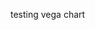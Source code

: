 testing vega chart

 <div id="vis"></div>
 <script src="https://vega.github.io/vega/vega.min.js"></script>
 <script type="text/javascript">
// parse a spec and create a visualization view

var spec = {
  "$schema": "https://vega.github.io/schema/vega/v5.json",
  "description": "Mobility changes for different aspects in Indian regions",
  "width": 750,
  "height": 700,
  "padding": 5,
  "title": {
    "text": "India regional mobility changes",
    "anchor": "middle",
    "fontSize": 16,
    "font": "Monospace",
    "offset": 4
  },
  "data": [
    {
      "name": "mobility",
      "url": "https://gist.githubusercontent.com/bkamapantula/2b15fec42c4971ea02cc45167a4847ab/raw/40d1ef3516c1091037820ac07777b250fb488a89/google-mobility-data.json",
      "format": {
        "parse": "auto",
        "type": "json"
      },
      "transform": [
        {"type": "filter", "expr": "datum[Property] != null"}
      ]
    }
  ],
  "signals": [
    {
      "name": "Property",
      "value": "residential_percent_change_from_baseline",
      "bind": {
        "input": "select",
        "options": [
          "retail_and_recreation_percent_change_from_baseline",
          "grocery_and_pharmacy_percent_change_from_baseline",
          "parks_percent_change_from_baseline",
          "transit_stations_percent_change_from_baseline",
          "workplaces_percent_change_from_baseline",
          "residential_percent_change_from_baseline"
        ]
      }
    },
    {
      "name": "Color",
      "value": "YellowGreenBlue",
      "bind": {
        "input": "select",
        "options": [
          "LightGreyRed",
          "LightGreyTeal",
          "LightMulti",
          "LightOrange",
          "LightTealBlue",
          "Blues",
          "Browns",
          "Greens",
          "Greys",
          "Oranges",
          "Purples",
          "Reds",
          "TealBlues",
          "Teals",
          "WarmGreys",
          "BlueOrange",
          "BrownBlueGreen",
          "PurpleGreen",
          "PinkYellowGreen",
          "PurpleOrange",
          "RedBlue",
          "RedGrey",
          "RedYellowBlue",
          "RedYellowGreen",
          "BlueGreen",
          "BluePurple",
          "GoldGreen",
          "GoldOrange",
          "GoldRed",
          "GreenBlue",
          "OrangeRed",
          "PurpleBlueGreen",
          "PurpleBlue",
          "PurpleRed",
          "RedPurple",
          "YellowGreenBlue",
          "YellowGreen",
          "YellowOrangeBrown",
          "YellowOrangeRed"
        ]
      }
    },
    {
      "name": "colorReverse", "value": false, "bind": {"input": "checkbox"}
    }
  ],
  "scales": [
    {
      "name": "x",
      "type": "time",
      "domain": {"data": "mobility", "field": "date"},
      "range": "width"
    },
    {
      "name": "y",
      "type": "band",
      "domain": {"data": "mobility", "field": "sub_region_1"},
      "range": "height"
    },
    {
      "name": "color",
      "type": "linear",
      "range": {"scheme": {"signal": "Color"}},
      "domain": {"data": "mobility", "field": {"signal": "Property"}},
      "reverse": {"signal": "colorReverse"}
    }
  ],
  "axes": [
    {"orient": "bottom", "scale": "x", "domain": false, "title": "Day",
    "labelFont": "monospace", "titleFont": "monospace"},
    {"orient": "left", "scale": "y", "domain": false, "title": "Region",
    "labelFont": "monospace", "titleFont": "monospace"}
  ],
  "legends": [
    {
      "fill": "color",
      "type": "gradient",
      "title": {"signal": "Property"},
      "titleFontSize": 12,
      "titlePadding": 4,
      "gradientLength": {"signal": "height - 16"},
      "titleFont": "monospace",
      "titleOrient": "right"
    }
  ],
  "marks": [
    {
      "type": "rect",
      "from": {"data": "mobility"},
      "encode": {
        "enter": {
          "x": {"scale": "x", "field": "date"},
          "y": {"scale": "y", "field": "sub_region_1"},
          "width": {"value": 5},
          "height": {"scale": "y", "band": 1},
          "tooltip": {"signal": "datum"}
        },
        "update": {
          "fill": {
            "scale": "color",
            "field": "retail_and_recreation_percent_change_from_baseline"
          }
        }
      }
    }
  ]
}
  vg.parse.spec(spec, function(chart) { chart({el:"#vis"}).update(); });
</script>

